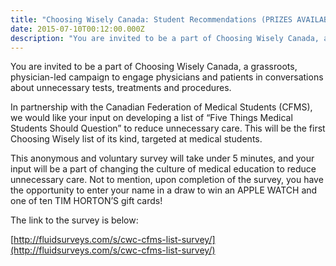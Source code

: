 ```yaml
---
title: "Choosing Wisely Canada: Student Recommendations (PRIZES AVAILABLE)"
date: 2015-07-10T00:12:00.000Z
description: "You are invited to be a part of Choosing Wisely Canada, a grassroots, physician-led campaign to engage physicians and patients in conversations about unnecessary tests, treatments and procedures."
---
```

You are invited to be a part of Choosing Wisely Canada, a grassroots, physician-led campaign to engage physicians and patients in conversations about unnecessary tests, treatments and procedures.

In partnership with the Canadian Federation of Medical Students (CFMS), we would like your input on developing a list of &ldquo;Five Things Medical Students Should Question&rdquo; to reduce unnecessary care. This will be the first Choosing Wisely list of its kind, targeted at medical students.

This anonymous and voluntary survey will take under 5 minutes, and your input will be a part of changing the culture of medical education to reduce unnecessary care. Not to mention, upon completion of the survey, you have the opportunity to enter your name in a draw to win an APPLE WATCH and one of ten TIM HORTON&rsquo;S gift cards!

The link to the survey is below:

[http://fluidsurveys.com/s/cwc-cfms-list-survey/](http://fluidsurveys.com/s/cwc-cfms-list-survey/)